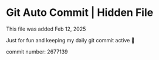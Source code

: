 # Git Auto Commit | Hidden File

This file was added Feb 12, 2025

Just for fun and keeping my daily git commit active 🤪

commit number: 2677139
